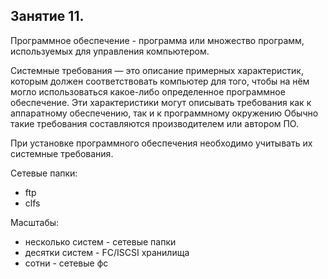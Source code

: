 ## Занятие 11.

Программное обеспечение - программа или множество программ, используемых для управления компьютером.

Системные требования — это описание примерных характеристик, которым должен соответствовать компьютер для того, чтобы на нём могло использоваться какое-либо определенное программное обеспечение. Эти характеристики могут описывать требования как к аппаратному обеспечению, так и к программному окружению Обычно такие требования составляются производителем или автором ПО.

При установке программного обеспечения необходимо учитывать их системные требования.

Сетевые папки:

- ftp
- clfs

Масштабы:

- несколько систем - сетевые папки
- десятки систем - FC/ISCSI хранилища
- сотни - сетевые фс
